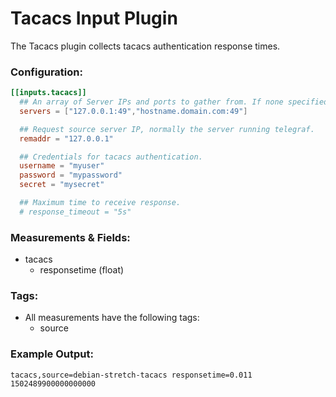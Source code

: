 # Tacacs Input Plugin

The Tacacs plugin collects tacacs authentication response times.

### Configuration:

```toml @sample.conf
[[inputs.tacacs]]
  ## An array of Server IPs and ports to gather from. If none specified, defaults to localhost.
  servers = ["127.0.0.1:49","hostname.domain.com:49"]

  ## Request source server IP, normally the server running telegraf.
  remaddr = "127.0.0.1"

  ## Credentials for tacacs authentication.
  username = "myuser"
  password = "mypassword"
  secret = "mysecret"

  ## Maximum time to receive response.
  # response_timeout = "5s"
```

### Measurements & Fields:

- tacacs
  - responsetime (float)

### Tags:

- All measurements have the following tags:
    - source

### Example Output:

```
tacacs,source=debian-stretch-tacacs responsetime=0.011 1502489900000000000
```
